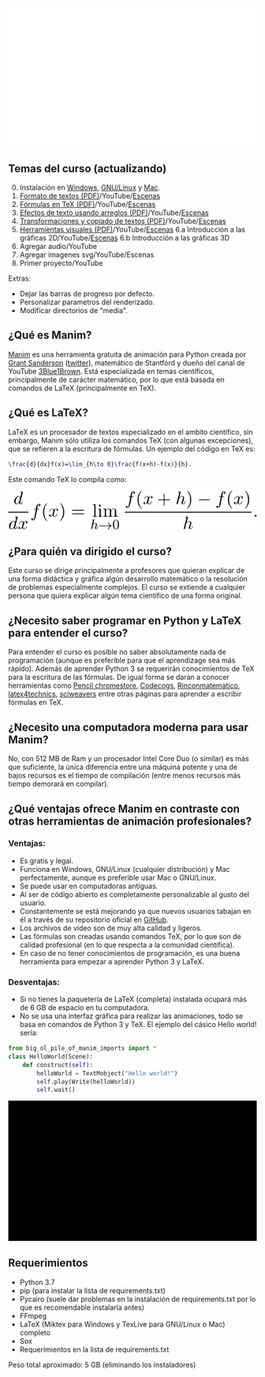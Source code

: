 <p align="center"><img src ="/titulo.gif" /></p>

## Temas del curso (actualizando)
0. Instalación en [Windows](https://github.com/Elteoremadebeethoven/AnimacionesConManim/blob/master/Espa%C3%B1ol/0_instalacion/windows/INSTRUCCIONES.md), [GNU/Linux](https://github.com/Elteoremadebeethoven/AnimacionesConManim/blob/master/Espa%C3%B1ol/0_instalacion/gnuLinux/INSTRUCCIONES.md) y [Mac](https://github.com/Elteoremadebeethoven/AnimacionesConManim/blob/master/Espa%C3%B1ol/0_instalacion/macOS/INSTRUCCIONES.md).
1. [Formato de textos (PDF)](https://drive.google.com/open?id=1BaWn_QJEz7hsizaLXFpM0YVOn9Gxi_Yn)/YouTube/[Escenas](https://github.com/Elteoremadebeethoven/AnimacionesConManim/blob/master/Espa%C3%B1ol/1_formato_textos/ESCENAS.md)
2. [Fórmulas en TeX (PDF)](https://drive.google.com/open?id=1sPksk698UezNpYn7piEuGEwIqJd8TZMd)/YouTube/[Escenas](https://github.com/Elteoremadebeethoven/AnimacionesConManim/blob/master/Espa%C3%B1ol/extras/formulas_tex/ESCENA.md)
3. [Efectos de texto usando arreglos (PDF)](https://drive.google.com/open?id=1i7maqGJcb8Nk5lQf--gsY4vBiIxpFI9M)/YouTube/[Escenas](https://github.com/Elteoremadebeethoven/AnimacionesConManim/blob/master/Espa%C3%B1ol/2_efectos_arreglos_texto/ESCENAS.md)
4. [Transformaciones y copiado de textos (PDF)](https://drive.google.com/open?id=1oy8Thm7aWkh705TaEpctCFdqW1D36wAo)/YouTube/[Escenas](https://github.com/Elteoremadebeethoven/AnimacionesConManim/blob/master/Espa%C3%B1ol/3_transformaciones_texto/ESCENAS.md)
5. [Herramientas visuales (PDF)](https://drive.google.com/open?id=15hk52wgaR4MeDZSvo8LlgbeWe6K6EXY7)/YouTube/[Escenas](https://github.com/Elteoremadebeethoven/AnimacionesConManim/blob/master/Espa%C3%B1ol/4_herramientas_visuales/ESCENAS.md)
6.a Introducción a las gráficas 2D/YouTube/[Escenas](https://github.com/Elteoremadebeethoven/AnimacionesConManim/blob/master/Espa%C3%B1ol/5_introducci%C3%B3n_gr%C3%A1ficas/ESCENAS.md)
6.b Introducción a las gráficas 3D
7. Agregar audio/YouTube
8. Agregar imagenes svg/YouTube/Escenas
9. Primer proyecto/YouTube

Extras:
* Dejar las barras de progreso por defecto.
* Personalizar parametros del renderizado.
* Modificar directorios de "media".

## ¿Qué es Manim?
[Manim](https://github.com/3b1b/manim) es una herramienta gratuita de animación para Python creada por [Grant Sanderson](http://www.3blue1brown.com/) ([twitter](https://twitter.com/3blue1brown?lang=es)), matemático de Stantford y dueño del canal de YouTube [3Blue1Brown](https://www.youtube.com/channel/UCYO_jab_esuFRV4b17AJtAw). Está especializada en temas científicos, principalmente de carácter matemático, por lo que está basada en comandos de LaTeX (principalmente en TeX).

## ¿Qué es LaTeX?
LaTeX es un procesador de textos especializado en el ambito científico, sin embargo, Manim sólo utiliza los comandos TeX (con algunas excepciones), que se refieren a la escritura de fórmulas. Un ejemplo del código en TeX es:
```latex
\frac{d}{dx}f(x)=\lim_{h\to 0}\frac{f(x+h)-f(x)}{h}.
```
Este comando TeX lo compila como:
<p align="center"><img src ="/TeX.png" /></p>

## ¿Para quién va dirigido el curso?
Este curso se dirige principalmente a profesores que quieran explicar de una forma didáctica y gráfica algún desarrollo matemático o la resolución de problemas especialmente complejos. El curso se extiende a cualquier persona que quiera explicar algún tema científico de una forma original.

## ¿Necesito saber programar en Python y LaTeX para entender el curso?
Para entender el curso es posible no saber absolutamente nada de programación (aunque es preferible para que el aprendizage sea más rápido). Además de aprender Python 3 se requerirán conocimientos de TeX para la escritura de las fórmulas. De igual forma se darán a conocer herramientas como [Pencil chromestore](http://s1.daumcdn.net/editor/fp/service_nc/pencil/Pencil_chromestore.html), [Codecogs](https://www.codecogs.com/latex/eqneditor.php), [Rinconmatematico](http://rinconmatematico.com/mathjax/), [latex4technics](https://www.latex4technics.com/), [sciweavers](http://www.sciweavers.org/free-online-latex-equation-editor) entre otras páginas para aprender a escribir fórmulas en TeX.

## ¿Necesito una computadora moderna para usar Manim?
No, con 512 MB de Ram y un procesador Intel Core Duo (o similar) es más que suficiente, la única diferencia entre una máquina potente y una de bajos recursos es el tiempo de compilación (entre menos recursos más tiempo demorará en compilar).

## ¿Qué ventajas ofrece Manim en contraste con otras herramientas de animación profesionales?
### Ventajas:
* Es gratis y legal.
* Funciona en Windows, GNU/Linux (cualquier distribución) y Mac perfectamente, aunque es preferible usar Mac o GNU/Linux.
* Se puede usar en computadoras antiguas.
* Al ser de código abierto es completamente personalizable al gusto del usuario.
* Constantemente se está mejorando ya que nuevos usuarios tabajan en él a través de su repositorio oficial en [GitHub](https://github.com/3b1b/manim).
* Los archivos de video son de muy alta calidad y ligeros.
* Las fórmulas son creadas usando comandos TeX, por lo que son de calidad profesional (en lo que respecta a la comunidad científica).
* En caso de no tener conocimientos de programación, es una buena herramienta para empezar a aprender Python 3 y LaTeX.
### Desventajas:
* Si no tienes la paquetería de LaTeX (completa) instalada ocupará más de 6 GB de espacio en tu computadora.
* No se usa una interfaz gráfica para realizar las animaciones, todo se basa en comandos de Python 3 y TeX. El ejemplo del cásico Hello world! sería:
```python
from big_ol_pile_of_manim_imports import *
class HelloWorld(Scene):
    def construct(self):
        helloWorld = TextMobject("Hello world!")
        self.play(Write(helloWorld))
        self.wait()
```
<p align="center"><img src ="/HelloWorld.gif" /></p>

## Requerimientos
* Python 3.7
* pip (para instalar la lista de requirements.txt)
* Pycairo (suele dar problemas en la instalación de requirements.txt por lo que es recomendable instalarla antes)
* FFmpeg
* LaTeX (Miktex para Windows y TexLive para GNU/Linux o Mac) completo
* Sox
* Requerimientos en la lista de requirements.txt

Peso total aproximado: 5 GB (eliminando los instaladores)

